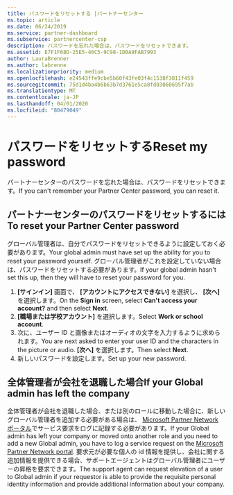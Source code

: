 ```yaml
---
title: パスワードをリセットする |パートナーセンター
ms.topic: article
ms.date: 06/24/2019
ms.service: partner-dashboard
ms.subservice: partnercenter-csp
description: パスワードを忘れた場合は、パスワードをリセットできます。
ms.assetid: E7F1F68D-25E5-46C5-9C98-1D0A9FAB7993
author: LauraBrenner
ms.author: labrenne
ms.localizationpriority: medium
ms.openlocfilehash: e24543ffe9cbe5b60f43fe03f4c1538f3811f459
ms.sourcegitcommit: 75d1d4ba4b6b63b7d3761e5ca8fd03060695f7ab
ms.translationtype: MT
ms.contentlocale: ja-JP
ms.lasthandoff: 04/01/2020
ms.locfileid: "80479049"
---
```

# <a name="reset-my-password"></a><span data-ttu-id="df6cb-103">パスワードをリセットする</span><span class="sxs-lookup"><span data-stu-id="df6cb-103">Reset my password</span></span>

<span data-ttu-id="df6cb-104">パートナーセンターのパスワードを忘れた場合は、パスワードをリセットできます。</span><span class="sxs-lookup"><span data-stu-id="df6cb-104">If you can't remember your Partner Center password, you can reset it.</span></span>

## <a name="to-reset-your-partner-center-password"></a><span data-ttu-id="df6cb-105">パートナーセンターのパスワードをリセットするには</span><span class="sxs-lookup"><span data-stu-id="df6cb-105">To reset your Partner Center password</span></span>

<span data-ttu-id="df6cb-106">グローバル管理者は、自分でパスワードをリセットできるように設定しておく必要があります。</span><span class="sxs-lookup"><span data-stu-id="df6cb-106">Your global admin must have set up the ability for you to reset your password yourself.</span></span> <span data-ttu-id="df6cb-107">グローバル管理者がこれを設定していない場合は、パスワードをリセットする必要があります。</span><span class="sxs-lookup"><span data-stu-id="df6cb-107">If your global admin hasn't set this up, then they will have to reset your password for you.</span></span> 

1. <span data-ttu-id="df6cb-108">**[サインイン]** 画面で、 **[アカウントにアクセスできない]** を選択し、 **[次へ]** を選択します。</span><span class="sxs-lookup"><span data-stu-id="df6cb-108">On the **Sign in** screen, select **Can't access your account?** and then select **Next**.</span></span>
2. <span data-ttu-id="df6cb-109">**[職場または学校アカウント]** を選択します。</span><span class="sxs-lookup"><span data-stu-id="df6cb-109">Select **Work or school account**.</span></span>
3. <span data-ttu-id="df6cb-110">次に、ユーザー ID と画像またはオーディオの文字を入力するように求められます。</span><span class="sxs-lookup"><span data-stu-id="df6cb-110">You are next asked to enter your user ID and the characters in the picture or audio.</span></span> <span data-ttu-id="df6cb-111">**[次へ]** を選択します。</span><span class="sxs-lookup"><span data-stu-id="df6cb-111">Then select **Next**.</span></span>
4. <span data-ttu-id="df6cb-112">新しいパスワードを設定します。</span><span class="sxs-lookup"><span data-stu-id="df6cb-112">Set up your new password.</span></span>

## <a name="if-your-global-admin-has-left-the-company"></a><span data-ttu-id="df6cb-113">全体管理者が会社を退職した場合</span><span class="sxs-lookup"><span data-stu-id="df6cb-113">If your Global admin has left the company</span></span>

<span data-ttu-id="df6cb-114">全体管理者が会社を退職した場合、または別のロールに移動した場合に、新しいグローバル管理者を追加する必要がある場合は、 [Microsoft Partner Network ポータル](https://partner.microsoft.com/commercial#/)でサービス要求をログに記録する必要があります。</span><span class="sxs-lookup"><span data-stu-id="df6cb-114">If your Global admin has left your company or moved onto another role and you need to add a new Global admin, you have to log a service request on the [Microsoft Partner Network portal](https://partner.microsoft.com/commercial#/).</span></span> <span data-ttu-id="df6cb-115">要求元が必要な個人の id 情報を提供し、会社に関する追加情報を提供できる場合、サポートエージェントはグローバル管理者にユーザーの昇格を要求できます。</span><span class="sxs-lookup"><span data-stu-id="df6cb-115">The support agent can request elevation of a user to Global admin if your requestor is able to provide the requisite personal identity information and provide additional information about your company.</span></span>
